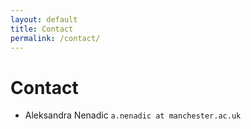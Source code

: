 ```yaml
---
layout: default
title: Contact
permalink: /contact/
---
```


# Contact

- Aleksandra Nenadic `a.nenadic at manchester.ac.uk`

